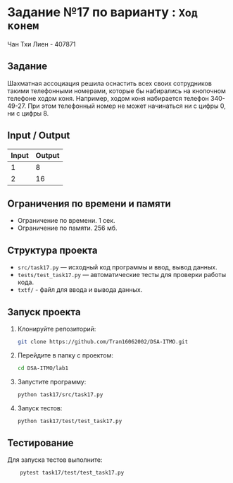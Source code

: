 # Задание №17 по варианту  : `Ход конем`
Чан Тхи Лиен - 407871

## Задание
Шахматная ассоциация решила оснастить всех своих
сотрудников такими телефонными номерами, которые бы набирались
на кнопочном телефоне ходом коня. Например, ходом коня набирается
телефон 340-49-27. При этом телефонный номер не может начинаться ни с
цифры 0, ни с цифры 8.
## Input / Output 

| Input | Output |
|-------|--------|
| 1     | 8      |
| 2     | 16     |


## Ограничения по времени и памяти

- Ограничение по времени. 1 сек.
- Ограничение по памяти. 256 мб.

## Структура проекта
- `src/task17.py` — исходный код программы и ввод, вывод данных.
- `tests/test_task17.py` — автоматические тесты для проверки работы кода.
- `txtf/` - файл для ввода и вывода данных.
## Запуск проекта
1. Клонируйте репозиторий:
   ```bash
   git clone https://github.com/Tran16062002/DSA-ITMO.git
   ```
2. Перейдите в папку с проектом:
   ```bash
   cd DSA-ITMO/lab1
   ```
3. Запустите программу:
   ```bash
   python task17/src/task17.py
   ```

4. Запуск тестов:
   ```bash
   python task17/test/test_task17.py
   ```
## Тестирование
Для запуска тестов выполните:
```bash
    pytest task17/test/test_task17.py
```
